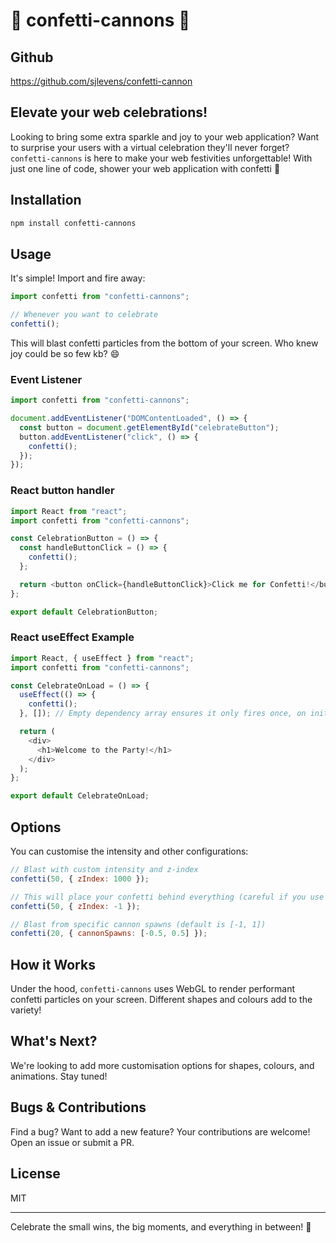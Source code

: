 # 🎉 confetti-cannons 🎉

## Github
https://github.com/sjlevens/confetti-cannon

## Elevate your web celebrations!

Looking to bring some extra sparkle and joy to your web application? Want to surprise your users with a virtual celebration they'll never forget? `confetti-cannons` is here to make your web festivities unforgettable! With just one line of code, shower your web application with confetti 🎊

## Installation

```bash
npm install confetti-cannons
```

## Usage

It's simple! Import and fire away:

```javascript
import confetti from "confetti-cannons";

// Whenever you want to celebrate
confetti();
```

This will blast confetti particles from the bottom of your screen. Who knew joy could be so few kb? 😄

### Event Listener

```javascript
import confetti from "confetti-cannons";

document.addEventListener("DOMContentLoaded", () => {
  const button = document.getElementById("celebrateButton");
  button.addEventListener("click", () => {
    confetti();
  });
});
```

### React button handler

```javascript
import React from "react";
import confetti from "confetti-cannons";

const CelebrationButton = () => {
  const handleButtonClick = () => {
    confetti();
  };

  return <button onClick={handleButtonClick}>Click me for Confetti!</button>;
};

export default CelebrationButton;
```

### React useEffect Example

```javascript
import React, { useEffect } from "react";
import confetti from "confetti-cannons";

const CelebrateOnLoad = () => {
  useEffect(() => {
    confetti();
  }, []); // Empty dependency array ensures it only fires once, on initial render

  return (
    <div>
      <h1>Welcome to the Party!</h1>
    </div>
  );
};

export default CelebrateOnLoad;
```

## Options

You can customise the intensity and other configurations:

```javascript
// Blast with custom intensity and z-index
confetti(50, { zIndex: 1000 });

// This will place your confetti behind everything (careful if you use it in a drawer!)
confetti(50, { zIndex: -1 });

// Blast from specific cannon spawns (default is [-1, 1])
confetti(20, { cannonSpawns: [-0.5, 0.5] });
```

## How it Works

Under the hood, `confetti-cannons` uses WebGL to render performant confetti particles on your screen. Different shapes and colours add to the variety!

## What's Next?

We're looking to add more customisation options for shapes, colours, and animations. Stay tuned!

## Bugs & Contributions

Find a bug? Want to add a new feature? Your contributions are welcome! Open an issue or submit a PR.

## License

MIT

---

Celebrate the small wins, the big moments, and everything in between! 🥳
